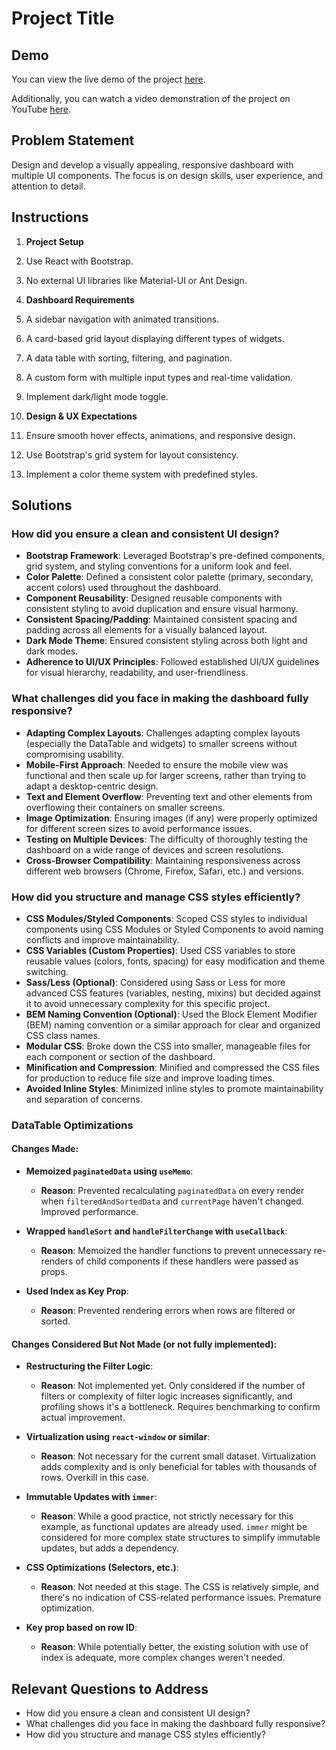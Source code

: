 # Project Title

## Demo

You can view the live demo of the project [here](https://vercel.com/gurvinders-projects-c0feffd4/case-study-1).

Additionally, you can watch a video demonstration of the project on YouTube [here](https://youtu.be/LK5SH2zKtOs).

## Problem Statement

Design and develop a visually appealing, responsive dashboard with multiple UI components. The focus is on design skills, user experience, and attention to detail.

## Instructions

1. **Project Setup**

2. Use React with Bootstrap.
3. No external UI libraries like Material-UI or Ant Design.

4. **Dashboard Requirements**

5. A sidebar navigation with animated transitions.
6. A card-based grid layout displaying different types of widgets.
7. A data table with sorting, filtering, and pagination.
8. A custom form with multiple input types and real-time validation.
9. Implement dark/light mode toggle.

10. **Design & UX Expectations**

11. Ensure smooth hover effects, animations, and responsive design.
12. Use Bootstrap's grid system for layout consistency.
13. Implement a color theme system with predefined styles.

## Solutions

### How did you ensure a clean and consistent UI design?

- **Bootstrap Framework**: Leveraged Bootstrap's pre-defined components, grid system, and styling conventions for a uniform look and feel.
- **Color Palette**: Defined a consistent color palette (primary, secondary, accent colors) used throughout the dashboard.
- **Component Reusability**: Designed reusable components with consistent styling to avoid duplication and ensure visual harmony.
- **Consistent Spacing/Padding**: Maintained consistent spacing and padding across all elements for a visually balanced layout.
- **Dark Mode Theme**: Ensured consistent styling across both light and dark modes.
- **Adherence to UI/UX Principles**: Followed established UI/UX guidelines for visual hierarchy, readability, and user-friendliness.

### What challenges did you face in making the dashboard fully responsive?

- **Adapting Complex Layouts**: Challenges adapting complex layouts (especially the DataTable and widgets) to smaller screens without compromising usability.
- **Mobile-First Approach**: Needed to ensure the mobile view was functional and then scale up for larger screens, rather than trying to adapt a desktop-centric design.
- **Text and Element Overflow**: Preventing text and other elements from overflowing their containers on smaller screens.
- **Image Optimization**: Ensuring images (if any) were properly optimized for different screen sizes to avoid performance issues.
- **Testing on Multiple Devices**: The difficulty of thoroughly testing the dashboard on a wide range of devices and screen resolutions.
- **Cross-Browser Compatibility**: Maintaining responsiveness across different web browsers (Chrome, Firefox, Safari, etc.) and versions.

### How did you structure and manage CSS styles efficiently?

- **CSS Modules/Styled Components**: Scoped CSS styles to individual components using CSS Modules or Styled Components to avoid naming conflicts and improve maintainability.
- **CSS Variables (Custom Properties)**: Used CSS variables to store reusable values (colors, fonts, spacing) for easy modification and theme switching.
- **Sass/Less (Optional)**: Considered using Sass or Less for more advanced CSS features (variables, nesting, mixins) but decided against it to avoid unnecessary complexity for this specific project.
- **BEM Naming Convention (Optional)**: Used the Block Element Modifier (BEM) naming convention or a similar approach for clear and organized CSS class names.
- **Modular CSS**: Broke down the CSS into smaller, manageable files for each component or section of the dashboard.
- **Minification and Compression**: Minified and compressed the CSS files for production to reduce file size and improve loading times.
- **Avoided Inline Styles**: Minimized inline styles to promote maintainability and separation of concerns.

### DataTable Optimizations

#### Changes Made:

- **Memoized `paginatedData` using `useMemo`**:

  - **Reason**: Prevented recalculating `paginatedData` on every render when `filteredAndSortedData` and `currentPage` haven't changed. Improved performance.

- **Wrapped `handleSort` and `handleFilterChange` with `useCallback`**:

  - **Reason**: Memoized the handler functions to prevent unnecessary re-renders of child components if these handlers were passed as props.

- **Used Index as Key Prop**:
  - **Reason**: Prevented rendering errors when rows are filtered or sorted.

#### Changes Considered But Not Made (or not fully implemented):

- **Restructuring the Filter Logic**:

  - **Reason**: Not implemented yet. Only considered if the number of filters or complexity of filter logic increases significantly, and profiling shows it's a bottleneck. Requires benchmarking to confirm actual improvement.

- **Virtualization using `react-window` or similar**:

  - **Reason**: Not necessary for the current small dataset. Virtualization adds complexity and is only beneficial for tables with thousands of rows. Overkill in this case.

- **Immutable Updates with `immer`**:

  - **Reason**: While a good practice, not strictly necessary for this example, as functional updates are already used. `immer` might be considered for more complex state structures to simplify immutable updates, but adds a dependency.

- **CSS Optimizations (Selectors, etc.)**:

  - **Reason**: Not needed at this stage. The CSS is relatively simple, and there's no indication of CSS-related performance issues. Premature optimization.

- **Key prop based on row ID**:
  - **Reason**: While potentially better, the existing solution with use of index is adequate, more complex changes weren't needed.

## Relevant Questions to Address

- How did you ensure a clean and consistent UI design?
- What challenges did you face in making the dashboard fully responsive?
- How did you structure and manage CSS styles efficiently?
